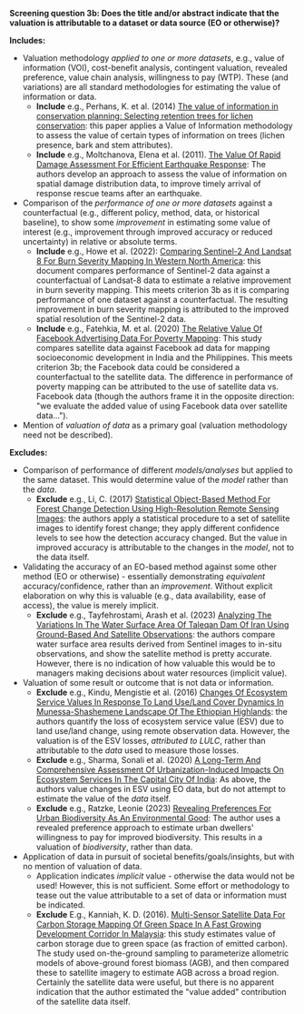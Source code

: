 **Screening question 3b: Does the title and/or abstract indicate that the valuation is attributable to a dataset or data source (EO or otherwise)?**

**Includes:**

* Valuation methodology *applied to one or more datasets*, e.g., value of information (VOI), cost-benefit analysis, contingent valuation, revealed preference, value chain analysis, willingness to pay (WTP).  These (and variations) are all standard methodologies for estimating the value of information or data.
    * **Include** e.g., Perhans, K. et al. (2014) [The value of information in conservation planning: Selecting retention trees for lichen conservation](https://www.sciencedirect.com/science/article/pii/S037811271400022X): this paper applies a Value of Information methodology to assess the value of certain types of information on trees (lichen presence, bark and stem attributes).
    * **Include** e.g., Moltchanova, Elena et al. (2011). [The Value Of Rapid Damage Assessment For Efficient Earthquake Response](https://www.sciencedirect.com/science/article/pii/S0925753511000786): The authors develop an approach to assess the value of information on spatial damage distribution data, to improve timely arrival of response rescue teams after an earthquake.
* Comparison of the *performance of one or more datasets* against a counterfactual (e.g., different policy, method, data, or historical baseline), to show some *improvement* in estimating some value of interest (e.g., improvement through improved accuracy or reduced uncertainty) in relative or absolute terms.
    * **Include** e.g., Howe et al. (2022): [Comparing Sentinel-2 And Landsat 8 For Burn Severity Mapping In Western North America]( ): this document compares performance of Sentinel-2 data against a counterfactual of Landsat-8 data to estimate a relative improvement in burn severity mapping.  This meets criterion 3b as it is comparing performance of one dataset against a counterfactual.  The resulting improvement in burn severity mapping is attributed to the improved spatial resolution of the Sentinel-2 data.
    * **Include** e.g., Fatehkia, M. et al. (2020) [The Relative Value Of Facebook Advertising Data For Poverty Mapping](https://ojs.aaai.org/index.php/ICWSM/article/view/7361): This study compares satellite data against Facebook ad data for mapping socioeconomic development in India and the Philippines.  This meets criterion 3b; the Facebook data could be considered a counterfactual to the satellite data.  The difference in performance of poverty mapping can be attributed to the use of satellite data vs. Facebook data (though the authors frame it in the opposite direction: "we evaluate the added value of using Facebook data over satellite data...").
* Mention of *valuation of data* as a primary goal (valuation methodology need not be described).

**Excludes:**

* Comparison of performance of different *models/analyses* but applied to the same dataset.  This would determine value of the *model* rather than the *data*.
    * **Exclude** e.g., Li, C. (2017) [Statistical Object-Based Method For Forest Change Detection Using High-Resolution Remote Sensing Images](http://www.linyekexue.net/EN/10.11707/j.1001-7488.20170509): the authors apply a statistical procedure to a set of satellite images to identify forest change; they apply different confidence levels to see how the detection accuracy changed.  But the value in improved accuracy is attributable to the changes in the *model*, not to the data itself.
* Validating the accuracy of an EO-based method against some other method (EO or otherwise) - essentially demonstrating *equivalent* accuracy/confidence, rather than an *improvement*.  Without explicit elaboration on why this is valuable (e.g., data availability, ease of access), the value is merely implicit.
    * **Exclude** e.g., Tayfehrostami, Arash et al. (2023) [Analyzing The Variations In The Water Surface Area Of Taleqan Dam Of Iran Using Ground-Based And Satellite Observations](https://ieeexplore.ieee.org/abstract/document/10064509): the authors compare water surface area results derived from Sentinel images to in-situ observations, and show the satellite method is pretty accurate.  However, there is no indication of how valuable this would be to managers making decisions about water resources (implicit value).
* Valuation of some result or outcome that is not data or information.
    * **Exclude** e.g., Kindu, Mengistie et al. (2016) [Changes Of Ecosystem Service Values In Response To Land Use/Land Cover Dynamics In Munessa-Shashemene Landscape Of The Ethiopian Highlands](https://www.sciencedirect.com/science/article/abs/pii/S0048969715312821): the authors quantify the loss of ecosystem service value (ESV) due to land use/land change, using remote observation data.  However, the valuation is of the ESV losses, *attributed to LULC*, rather than attributable to the *data* used to measure those losses.
    * **Exclude** e.g., Sharma, Sonali et al. (2020) [A Long-Term And Comprehensive Assessment Of Urbanization-Induced Impacts On Ecosystem Services In The Capital City Of India](https://www.sciencedirect.com/science/article/pii/S2590252020300283): As above, the authors value changes in ESV using EO data, but do not attempt to estimate the value of the *data* itself.
    * **Exclude** e.g., Ratzke, Leonie (2023) [Revealing Preferences For Urban Biodiversity As An Environmental Good](https://www.sciencedirect.com/science/article/abs/pii/S0921800923001477): The author uses a revealed preference approach to estimate urban dwellers' willingness to pay for improved biodiversity.  This results in a valuation of *biodiversity*, rather than data.
* Application of data in pursuit of societal benefits/goals/insights, but with no mention of valuation of data.
    * Application indicates *implicit* value - otherwise the data would not be used!  However, this is not sufficient.  Some effort or methodology to tease out the value attributable to a set of data or information must be indicated.
    * **Exclude** E.g., Kanniah, K. D. (2016). [Multi-Sensor Satellite Data For Carbon Storage Mapping Of Green Space In A Fast Growing Development Corridor In Malaysia](https://a-a-r-s.org/proceeding/ACRS2016/ACRS%202016%20Oral%20Papers/TS9/Ab%200018.pdf): this study estimates value of carbon storage due to green space (as fraction of emitted carbon).  The study used on-the-ground sampling to parameterize allometric models of above-ground forest biomass (AGB), and then compared these to satellite imagery to estimate AGB across a broad region.  Certainly the satellite data were useful, but there is no apparent indication that the author estimated the "value added" contribution of the satellite data itself.
